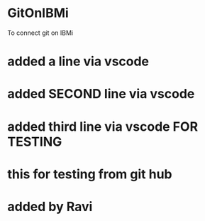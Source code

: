 # GitOnIBMi
To connect git on IBMi

# added a line via vscode
# added SECOND line via vscode 
# added third line via vscode FOR TESTING
# this for testing from git hub

# added by Ravi
